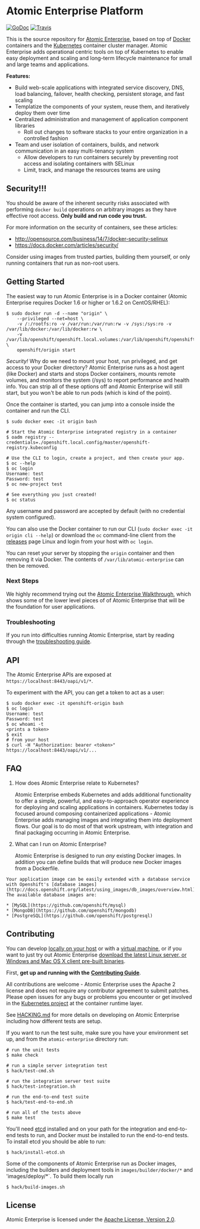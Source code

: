 Atomic Enterprise Platform
==========================

[![GoDoc](https://godoc.org/github.com/projectatomic/atomic-enterprise?status.png)](https://godoc.org/github.com/projectatomic/atomic-enterprise)
[![Travis](https://travis-ci.org/projectatomic/atomic-enterprise.svg?branch=master)](https://travis-ci.org/projectatomic/atomic-enterprise)

This is the source repository for [Atomic Enterprise](https://projectatomic.io), based on top of [Docker](https://www.docker.io) containers and the
[Kubernetes](https://github.com/GoogleCloudPlatform/kubernetes) container cluster manager.
Atomic Enterprise adds operational centric tools on top of Kubernetes to enable easy deployment and scaling and
long-term lifecycle maintenance for small and large teams and applications.

**Features:**

* Build web-scale applications with integrated service discovery, DNS, load balancing, failover, health checking, persistent storage, and fast scaling
* Templatize the components of your system, reuse them, and iteratively deploy them over time
* Centralized administration and management of application component libraries
  * Roll out changes to software stacks to your entire organization in a controlled fashion
* Team and user isolation of containers, builds, and network communication in an easy multi-tenancy system
  * Allow developers to run containers securely by preventing root access and isolating containers with SELinux
  * Limit, track, and manage the resources teams are using

Security!!!
-----------
You should be aware of the inherent security risks associated with performing `docker build` operations on arbitrary images as they have effective root access. **Only build and run code you trust.**

For more information on the security of containers, see these articles:

* http://opensource.com/business/14/7/docker-security-selinux
* https://docs.docker.com/articles/security/

Consider using images from trusted parties, building them yourself, or only running containers that run as non-root users.


Getting Started
---------------
The easiest way to run Atomic Enterprise is in a Docker container (Atomic Enterprise requires Docker 1.6 or higher or 1.6.2 on CentOS/RHEL):

[//]: # (TODO: Update sharedstatedir when the image is updated)

    $ sudo docker run -d --name "origin" \
        --privileged --net=host \
        -v /:/rootfs:ro -v /var/run:/var/run:rw -v /sys:/sys:ro -v /var/lib/docker:/var/lib/docker:rw \
        -v /var/lib/openshift/openshift.local.volumes:/var/lib/openshift/openshift.local.volumes \
        openshift/origin start

*Security!* Why do we need to mount your host, run privileged, and get access to your Docker directory? Atomic Enterprise runs as a host agent (like Docker) and starts and stops Docker containers, mounts remote volumes, and monitors the system (/sys) to report performance and health info. You can strip all of these options off and Atomic Enterprise will still start, but you won't be able to run pods (which is kind of the point).

Once the container is started, you can jump into a console inside the container and run the CLI.

[//]: # (TODO: Update sharedstatedir when the image is updated)

    $ sudo docker exec -it origin bash

    # Start the Atomic Enterprise integrated registry in a container
    $ oadm registry --credentials=./openshift.local.config/master/openshift-registry.kubeconfig

    # Use the CLI to login, create a project, and then create your app.
    $ oc --help
    $ oc login
    Username: test
    Password: test
    $ oc new-project test

[//]: # (TODO: Add a command to run an image)

    # See everything you just created!
    $ oc status

Any username and password are accepted by default (with no credential system configured).

You can also use the Docker container to run our CLI (`sudo docker exec -it origin cli --help`) or download the `oc` command-line client from the [releases](https://github.com/projectatomic/atomic-enterprise/releases) page Linux and login from your host with `oc login`.

You can reset your server by stopping the `origin` container and then removing it via Docker. The contents of `/var/lib/atomic-enterprise` can then be removed. 

### Next Steps

We highly recommend trying out the [Atomic Enterprise Walkthrough](https://github.com/projectatomic/atomic-enterprise/blob/master/examples/sample-app/README.md), which shows some of the lower level pieces of of Atomic Enterprise that will be the foundation for user applications.

### Troubleshooting

If you run into difficulties running Atomic Enterprise, start by reading through the [troubleshooting guide](https://github.com/projectatomic/atomic-enterprise/blob/master/docs/debugging-atomic-enterprise.md).


API
---

The Atomic Enterprise APIs are exposed at `https://localhost:8443/oapi/v1/*`.

[//]: # (TODO: Update image name when ready)

To experiment with the API, you can get a token to act as a user:

    $ sudo docker exec -it openshift-origin bash
    $ oc login
    Username: test
    Password: test
    $ oc whoami -t
    <prints a token>
    $ exit
    # from your host
    $ curl -H "Authorization: bearer <token>" https://localhost:8443/oapi/v1/...

FAQ
---

1. How does Atomic Enterprise relate to Kubernetes?

    Atomic Enterprise embeds Kubernetes and adds additional functionality to offer a simple, powerful, and
    easy-to-approach operator experience for deploying and scaling applications in containers.
    Kubernetes today is focused around composing containerized applications - Atomic Enterprise adds
    managing images and integrating them into deployment flows.  Our goal is to do
    most of that work upstream, with integration and final packaging occurring in Atomic Enterprise.

[//]: # (TODO: Add "How does Atomic Enterprise releate to Openshift")

2. What can I run on Atomic Enterprise?

    Atomic Enterprise is designed to run *any* existing Docker images.  In addition you can define builds that will produce new Docker images from a Dockerfile.

[//]: # (TODO: Update image locations in the future)

    Your application image can be easily extended with a database service with Openshift's [database images](http://docs.openshift.org/latest/using_images/db_images/overview.html). The available database images are:

    * [MySQL](https://github.com/openshift/mysql)
    * [MongoDB](https://github.com/openshift/mongodb)
    * [PostgreSQL](https://github.com/openshift/postgresql)

Contributing
------------

You can develop [locally on your host](CONTRIBUTING.adoc#develop-locally-on-your-host) or with a [virtual machine](CONTRIBUTING.adoc#develop-on-virtual-machine-using-vagrant), or if you want to just try out Atomic Enterprise [download the latest Linux server, or Windows and Mac OS X client pre-built binaries](CONTRIBUTING.adoc#download-from-github).

First, **get up and running with the** [**Contributing Guide**](CONTRIBUTING.adoc).

All contributions are welcome - Atomic Enterprise uses the Apache 2 license and does not require any contributor agreement to submit patches.  Please open issues for any bugs or problems you encounter or get involved in the [Kubernetes project](https://github.com/GoogleCloudPlatform/kubernetes) at the container runtime layer.

See [HACKING.md](https://github.com/projectatomic/atomic-enterprise/blob/master/HACKING.md) for more details on developing on Atomic Enterprise including how different tests are setup.

If you want to run the test suite, make sure you have your environment set up, and from the `atomic-enterprise` directory run:

```
# run the unit tests
$ make check

# run a simple server integration test
$ hack/test-cmd.sh

# run the integration server test suite
$ hack/test-integration.sh

# run the end-to-end test suite
$ hack/test-end-to-end.sh

# run all of the tests above
$ make test
```

You'll need [etcd](https://github.com/coreos/etcd) installed and on your path for the integration and end-to-end tests to run, and Docker must be installed to run the end-to-end tests.  To install etcd you should be able to run:

```
$ hack/install-etcd.sh
```

Some of the components of Atomic Enterprise run as Docker images, including the builders and deployment tools in `images/builder/docker/*` and 'images/deploy/*`.  To build them locally run

```
$ hack/build-images.sh
```

License
-------

Atomic Enterprise is licensed under the [Apache License, Version 2.0](http://www.apache.org/licenses/).
